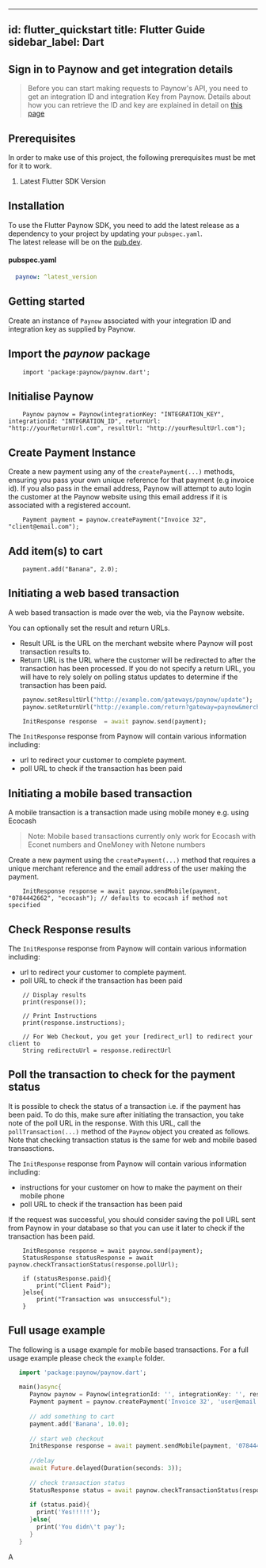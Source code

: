 ---
id: flutter_quickstart
title: Flutter Guide
sidebar_label: Dart
-------------------

## Sign in to Paynow and get integration details

> Before you can start making requests to Paynow's API, you need to get an integration ID and integration Key from Paynow. Details about how you can retrieve the ID and key are explained in detail on [this page](generation.md)

## Prerequisites

In order to make use of this project, the following prerequisites must be met for it to work.

1. Latest Flutter SDK Version

## Installation
To use the Flutter Paynow SDK, you need to add the latest release as a dependency to your project by updating your `pubspec.yaml`.  
The latest release will be on the [pub.dev](https://pub.dev/packages/paynow).


#### pubspec.yaml
```yaml
  paynow: ^latest_version
```


## Getting started
Create an instance of `Paynow` associated with your integration ID and integration key as supplied by Paynow.

## Import the *paynow* package

```
    import 'package:paynow/paynow.dart';
```

## Initialise Paynow

```
    Paynow paynow = Paynow(integrationKey: "INTEGRATION_KEY", integrationId: "INTEGRATION_ID", returnUrl: "http://yourReturnUrl.com", resultUrl: "http://yourResultUrl.com");
```

## Create Payment Instance

Create a new payment using any of the `createPayment(...)` methods, ensuring you pass your own unique reference for that payment (e.g invoice id). If you also pass in the email address, Paynow will attempt to auto login the customer at the Paynow website using this email address if it is associated with a registered account.

```
    Payment payment = paynow.createPayment("Invoice 32", "client@email.com");
```

## Add item(s) to cart
```
    payment.add("Banana", 2.0);
```


## Initiating a web based transaction
A web based transaction is made over the web, via the Paynow website.

You can optionally set the result and return URLs.

* Result URL is the URL on the merchant website where Paynow will post transaction results to.
* Return URL is the URL where the customer will be redirected to after the transaction has been processed. If you do not specify a return URL, you will have to rely solely on polling status updates to determine if the transaction has been paid.

```dart
    paynow.setResultUrl("http://example.com/gateways/paynow/update");
    paynow.setReturnUrl("http://example.com/return?gateway=paynow&merchantReference=1234");
```

```dart
    InitResponse response  = await paynow.send(payment);
```

The `InitResponse` response from Paynow will contain various information including:
* url to redirect your customer to complete payment.
* poll URL to check if the transaction has been paid



## Initiating a mobile based transaction
A mobile transaction is a transaction made using mobile money e.g. using Ecocash

> Note: Mobile based transactions currently only work for Ecocash with Econet numbers and OneMoney with Netone numbers

Create a new payment using the `createPayment(...)` method that requires a unique merchant reference and the email address of the user making the payment.

```
    InitResponse response = await paynow.sendMobile(payment, "0784442662", "ecocash"); // defaults to ecocash if method not specified
```

## Check Response results

The `InitResponse` response from Paynow will contain various information including:
* url to redirect your customer to complete payment.
* poll URL to check if the transaction has been paid

```
    // Display results
    print(response());

    // Print Instructions
    print(response.instructions);
    
    // For Web Checkout, you get your [redirect_url] to redirect your client to
    String redirectuUrl = response.redirectUrl
```

## Poll the transaction to check for the payment status
It is possible to check the status of a transaction i.e. if the payment has been paid. To do this, make sure after initiating the transaction, you take note of the poll URL in the response. With this URL, call the `pollTransaction(...)` method of the `Paynow` object you created as follows. Note that checking transaction status is the same for web and mobile based transasctions.

The `InitResponse` response from Paynow will contain various information including:
* instructions for your customer on how to make the payment on their mobile phone
* poll URL to check if the transaction has been paid

If the request was successful, you should consider saving the poll URL sent from Paynow in your database so that you can use it later to check if the transaction has been paid.

```
    InitResponse response = await paynow.send(payment);
    StatusResponse statusResponse = await paynow.checkTransactionStatus(response.pollUrl);

    if (statusResponse.paid){
        print("Client Paid");
    }else{
        print("Transaction was unsuccessful");
    }
```

## Full usage example
The following is a usage example for mobile based transactions.
For a full usage example please check the `example` folder.

```dart
   import 'package:paynow/paynow.dart';
   
   main()async{
      Paynow paynow = Paynow(integrationId: '', integrationKey: '', resultUrl: '', returnUrl :'');
      Payment payment = paynow.createPayment('Invoice 32', 'user@email.com')
      
      // add something to cart
      payment.add('Banana', 10.0);
      
      // start web checkout
      InitResponse response = await payment.sendMobile(payment, '0784442662');
      
      //delay
      await Future.delayed(Duration(seconds: 3));
      
      // check transaction status
      StatusResponse status = await paynow.checkTransactionStatus(response.pollUrl);
      
      if (status.paid){
        print('Yes!!!!!');
      }else{
        print('You didn\'t pay');
      }
   }
```

A